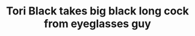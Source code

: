 ---
layout: post
title: Tori Black takes big black long cock from eyeglasses guy
duration: '16:39'
view: 218
rate: 2
video: 'http://fantasti.cc/embed/525597/'
category: 
 - black
 - gorgeous
 - rough
 - stunning
tags: 
 - big-black-cock
priority: 0.9
changefreq: daily
---